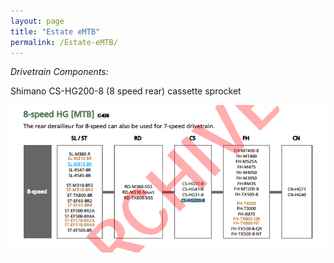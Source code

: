 ```yaml
---
layout: page
title: "Estate eMTB"
permalink: /Estate-eMTB/
---
```


*Drivetrain Components:*

Shimano CS-HG200-8 (8 speed rear) cassette sprocket

![ShimanoMTBComponentCombatibility](/assets/ShimanoMTBComponentCompatibility.png)  


